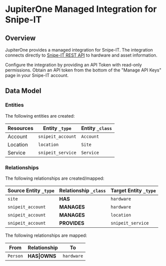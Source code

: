 # JupiterOne Managed Integration for Snipe-IT

## Overview

JupiterOne provides a managed integration for Snipe-IT. The integration connects
directly to [Snipe-IT REST API][1] to hardware and asset information.

Configure the integration by providing an API Token with read-only permissions.
Obtain an API token from the bottom of the "Manage API Keys" page in your
Snipe-IT account.

<!-- {J1_DOCUMENTATION_MARKER_START} -->
<!--
********************************************************************************
NOTE: ALL OF THE FOLLOWING DOCUMENTATION IS GENERATED USING THE
"j1-integration document" COMMAND. DO NOT EDIT BY HAND! PLEASE SEE THE DEVELOPER
DOCUMENTATION FOR USAGE INFORMATION:

https://github.com/JupiterOne/sdk/blob/master/docs/integrations/development.md
********************************************************************************
-->

## Data Model

### Entities

The following entities are created:

| Resources | Entity `_type`    | Entity `_class` |
| --------- | ----------------- | --------------- |
| Account   | `snipeit_account` | `Account`       |
| Location  | `location`        | `Site`          |
| Service   | `snipeit_service` | `Service`       |

### Relationships

The following relationships are created/mapped:

| Source Entity `_type` | Relationship `_class` | Target Entity `_type` |
| --------------------- | --------------------- | --------------------- |
| `site`                | **HAS**               | `hardware`            |
| `snipeit_account`     | **MANAGES**           | `hardware`            |
| `snipeit_account`     | **MANAGES**           | `location`            |
| `snipeit_account`     | **PROVIDES**          | `snipeit_service`     |

<!--
********************************************************************************
END OF GENERATED DOCUMENTATION AFTER BELOW MARKER
********************************************************************************
-->
<!-- {J1_DOCUMENTATION_MARKER_END} -->

The following relationships are mapped:

| From     | Relationship  | To         |
| -------- | ------------- | ---------- |
| `Person` | **HAS\|OWNS** | `hardware` |

[1]: https://snipe-it.readme.io/reference
